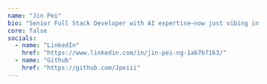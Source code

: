 ```yaml
---
name: "Jin Pei"
bio: "Senior Full Stack Developer with AI expertise—now just vibing in everything thanks to AI: vibe coding, vibe writing, vibe building"
core: false
socials:
  - name: "LinkedIn"
    href: "https://www.linkedin.com/in/jin-pei-ng-1ab7b7163/"
  - name: "Github"
    href: "https://github.com/Jpeiii"
---
```


